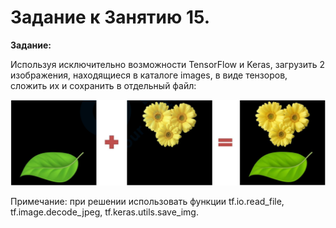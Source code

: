 # Задание к Занятию 15.

**Задание:**

Используя исключительно возможности TensorFlow и Keras, загрузить 2 изображения, находящиеся в каталоге images, в виде тензоров, сложить их и сохранить в отдельный файл:

![alt text](task.PNG)

Примечание: при решении использовать функции tf.io.read_file, tf.image.decode_jpeg, tf.keras.utils.save_img.
